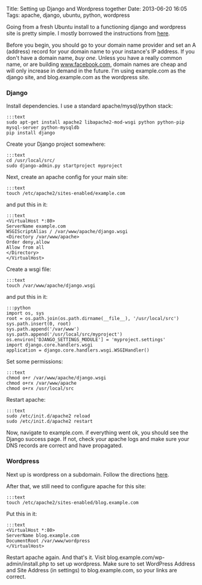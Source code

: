 Title: Setting up Django and Wordpress together
Date: 2013-06-20 16:05
Tags: apache, django, ubuntu, python, wordpress

Going from a fresh Ubuntu install to a functioning django and wordpress site is pretty
simple. I mostly borrowed the instructions from [here][].

Before you begin, you should go to your domain name provider and set an
A (address) record for your domain name to your instance's IP address.
If you don't have a domain name, *buy one*. Unless you have a really
common name, or are building www.facebook.com, domain names are cheap
and will only increase in demand in the future. I'm using example.com
as the django site, and blog.example.com as the wordpress site.

### Django

Install dependencies. I use a standard apache/mysql/python stack:

    :::text
    sudo apt-get install apache2 libapache2-mod-wsgi python python-pip
    mysql-server python-mysqldb
    pip install django

Create your Django project somewhere:

    :::text
    cd /usr/local/src/
    sudo django-admin.py startproject myproject

Next, create an apache config for your main site:

    :::text
    touch /etc/apache2/sites-enabled/example.com  

and put this in it:

    :::text
    <VirtualHost *:80>
    ServerName example.com
    WSGIScriptAlias / /var/www/apache/django.wsgi
    <Directory /var/www/apache>
    Order deny,allow
    Allow from all
    </Directory>
    </VirtualHost>

Create a wsgi file:

    :::text
    touch /var/www/apache/django.wsgi  

and put this in it:

    :::python
    import os, sys  
    root = os.path.join(os.path.dirname(__file__), '/usr/local/src')  
    sys.path.insert(0, root)  
    sys.path.append('/var/www')  
    sys.path.append('/usr/local/src/myproject')  
    os.environ['DJANGO_SETTINGS_MODULE'] = 'myproject.settings'  
    import django.core.handlers.wsgi  
    application = django.core.handlers.wsgi.WSGIHandler()  

Set some permissions:

    :::text
    chmod o+r /var/www/apache/django.wsgi  
    chmod o+rx /var/www/apache  
    chmod o+rx /usr/local/src  

Restart apache:

    :::text
    sudo /etc/init.d/apache2 reload  
    sudo /etc/init.d/apache2 restart  

Now, navigate to example.com. if everything went ok, you should see the
Django success page. If not, check your apache logs and make sure your
DNS records are correct and have propagated.

### Wordpress
Next up is wordpress on a subdomain. Follow the directions [here][1].

After that, we still need to configure apache for this site:

    :::text
    touch /etc/apache2/sites-enabled/blog.example.com  

Put this in it:

    :::text
    <VirtualHost *:80>  
    ServerName blog.example.com  
    DocumentRoot /var/www/wordpress  
    </VirtualHost>

Restart apache again. And that's it. Visit
blog.example.com/wp-admin/install.php to set up wordpress. Make sure to
set WordPress Address and Site Address (in settings) to
blog.example.com, so your links are correct.

  [here]: http://simonsstuffandthings.blogspot.com/2011/02/how-to-install-django-on-ubuntu-using.html
  [1]: https://www.digitalocean.com/community/articles/how-to-install-wordpress-on-ubuntu-12-04
